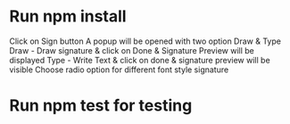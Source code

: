 
# Run npm install

Click on Sign button
A popup will be opened with two option Draw & Type
Draw - Draw signature & click on Done & Signature Preview will be displayed
Type - Write Text & click on done & signature preview will be visible
Choose radio option for different font style signature

# Run npm test for testing

